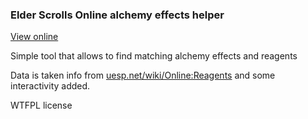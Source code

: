 ### Elder Scrolls Online alchemy effects helper

<a href='https://lehos.github.io/eso-alchemy/'>View online</a>

Simple tool that allows to find matching alchemy effects and reagents

Data is taken info from <a href="http://www.uesp.net/wiki/Online:Reagents">uesp.net/wiki/Online:Reagents</a>
 and some interactivity added. 
    
    
WTFPL license